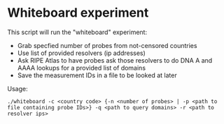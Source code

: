 # Whiteboard experiment

This script will run the "whiteboard" experiment:

* Grab specfied number of probes from not-censored countries
* Use list of provided resolvers (ip addresses)
* Ask RIPE Atlas to have probes ask those resolvers to do DNA A and AAAA lookups for a provided list of domains
* Save the measurement IDs in a file to be looked at later

Usage:
```
./whiteboard -c <country code> {-n <number of probes> | -p <path to file containing probe IDs>} -q <path to query domains> -r <path to resolver ips>
```